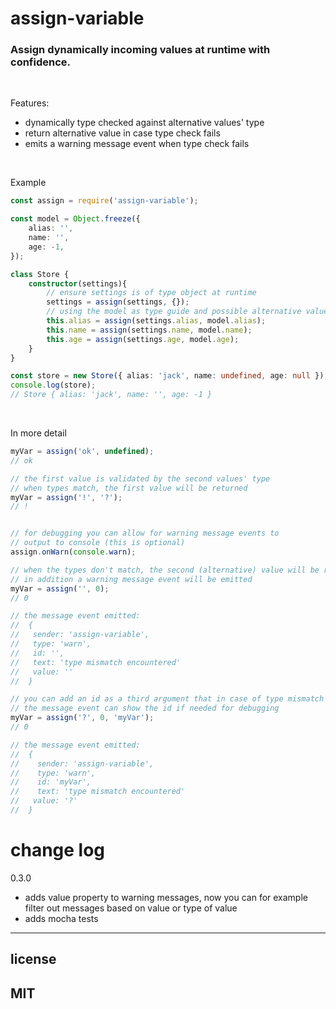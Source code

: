 # assign-variable


### Assign dynamically incoming values at runtime with confidence.

<br/>


Features:

- dynamically type checked against alternative values' type
- return alternative value in case type check fails
- emits a warning message event when type check fails

<br/>

Example
```typescript
const assign = require('assign-variable');

const model = Object.freeze({
	alias: '',
	name: '',
	age: -1,
});

class Store {
	constructor(settings){
		// ensure settings is of type object at runtime
		settings = assign(settings, {});
		// using the model as type guide and possible alternative value
		this.alias = assign(settings.alias, model.alias);
		this.name = assign(settings.name, model.name);
		this.age = assign(settings.age, model.age);
	}
}

const store = new Store({ alias: 'jack', name: undefined, age: null });
console.log(store);
// Store { alias: 'jack', name: '', age: -1 }
```
<br/>

In more detail
```typescript
myVar = assign('ok', undefined);
// ok

// the first value is validated by the second values' type
// when types match, the first value will be returned
myVar = assign('!', '?');
// !


// for debugging you can allow for warning message events to
// output to console (this is optional)
assign.onWarn(console.warn);

// when the types don't match, the second (alternative) value will be returned
// in addition a warning message event will be emitted
myVar = assign('', 0);
// 0

// the message event emitted:
//	{
//   sender: 'assign-variable',
//   type: 'warn',
//   id: '',
//   text: 'type mismatch encountered'
//   value: ''
//	}

// you can add an id as a third argument that in case of type mismatch
// the message event can show the id if needed for debugging
myVar = assign('?', 0, 'myVar');
// 0

// the message event emitted:
//	{
//	  sender: 'assign-variable',
//	  type: 'warn',
//	  id: 'myVar',
//	  text: 'type mismatch encountered'
//   value: '?'
//	}
```

# change log

0.3.0

- adds value property to warning messages, now you can for example filter out messages based on value or type of value
- adds mocha tests

---

## license

## MIT




